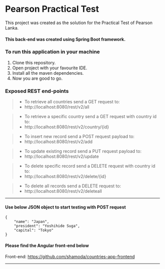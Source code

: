 # Pearson Practical Test

This project was created as the solution for the Practical Test of Pearson Lanka.

#### This back-end was created using Spring Boot framework.

### To run this application in your machine

1. Clone this repository.
2. Open project with your favourite IDE.
3. Install all the maven dependencies.
4. Now you are good to go.

### Exposed REST end-points
> - To retrieve all countries send a GET request to:
> - http://localhost:8080/rest/v2/all

> - To retrieve a specific country send a GET request with country id to:
> - http://localhost:8080/rest/v2/country/{id}

> - To insert new record send a POST request payload to:
> - http://localhost:8080/rest/v2/add

> - To update existing record send a PUT request payload to:
> - http://localhost:8080/rest/v2/update

> - To delete specific record send a DELETE request with country id to:
> - http://localhost:8080/rest/v2/delete/{id}

> - To delete all records send a DELETE request to:
> - http://localhost:8080/rest/v2/deleteall

---

#### Use below JSON object to start testing with POST request
```
{
    "name": "Japan",
    "president": "Yoshihide Suga",
    "capital": "Tokyo"
}
```

#### Please find the Angular front-end below
Front-end: https://github.com/shamoda/countries-app-frontend

---